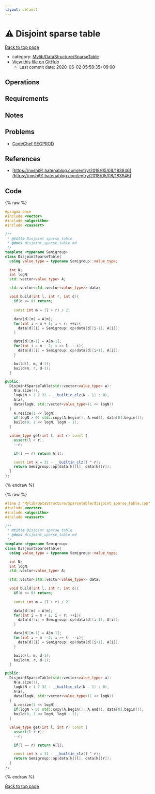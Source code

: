 ```yaml
---
layout: default
---
```


<!-- mathjax config similar to math.stackexchange -->
<script type="text/javascript" async
  src="https://cdnjs.cloudflare.com/ajax/libs/mathjax/2.7.5/MathJax.js?config=TeX-MML-AM_CHTML">
</script>
<script type="text/x-mathjax-config">
  MathJax.Hub.Config({
    TeX: { equationNumbers: { autoNumber: "AMS" }},
    tex2jax: {
      inlineMath: [ ['$','$'] ],
      processEscapes: true
    },
    "HTML-CSS": { matchFontHeight: false },
    displayAlign: "left",
    displayIndent: "2em"
  });
</script>

<script type="text/javascript" src="https://cdnjs.cloudflare.com/ajax/libs/jquery/3.4.1/jquery.min.js"></script>
<script src="https://cdn.jsdelivr.net/npm/jquery-balloon-js@1.1.2/jquery.balloon.min.js" integrity="sha256-ZEYs9VrgAeNuPvs15E39OsyOJaIkXEEt10fzxJ20+2I=" crossorigin="anonymous"></script>
<script type="text/javascript" src="../../../../assets/js/copy-button.js"></script>
<link rel="stylesheet" href="../../../../assets/css/copy-button.css" />


# :warning: Disjoint sparse table

<a href="../../../../index.html">Back to top page</a>

* category: <a href="../../../../index.html#9f519a6857abe7364ea5fbe97ba369aa">Mylib/DataStructure/SparseTable</a>
* <a href="{{ site.github.repository_url }}/blob/master/Mylib/DataStructure/SparseTable/disjoint_sparse_table.cpp">View this file on GitHub</a>
    - Last commit date: 2020-06-02 05:58:35+09:00




## Operations

## Requirements

## Notes

## Problems

- [CodeChef SEGPROD](https://www.codechef.com/problems/SEGPROD)

## References

- [https://noshi91.hatenablog.com/entry/2018/05/08/183946](https://noshi91.hatenablog.com/entry/2018/05/08/183946)


## Code

<a id="unbundled"></a>
{% raw %}
```cpp
#pragma once
#include <vector>
#include <algorithm>
#include <cassert>

/**
 * @title Disjoint sparse table
 * @docs disjoint_sparse_table.md
 */
template <typename Semigroup>
class DisjointSparseTable{
  using value_type = typename Semigroup::value_type;

  int N;
  int logN;
  std::vector<value_type> A;

  std::vector<std::vector<value_type>> data;

  void build(int l, int r, int d){
    if(d <= 0) return;
    
    const int m = (l + r) / 2;

    data[d][m] = A[m];
    for(int i = m + 1; i < r; ++i){
      data[d][i] = Semigroup::op(data[d][i-1], A[i]);
    }

    data[d][m-1] = A[m-1];
    for(int i = m - 2; i >= l; --i){
      data[d][i] = Semigroup::op(data[d][i+1], A[i]);
    }

    build(l, m, d-1);
    build(m, r, d-1);
  }

public:
  DisjointSparseTable(std::vector<value_type> a):
    N(a.size()),
    logN(N > 1 ? 32 - __builtin_clz(N - 1) : 0),
    A(a),
    data(logN, std::vector<value_type>(1 << logN))
  {
    A.resize(1 << logN);
    if(logN > 0) std::copy(A.begin(), A.end(), data[0].begin());
    build(0, 1 << logN, logN - 1);
  }

  value_type get(int l, int r) const {
    assert(l < r);
    --r;

    if(l == r) return A[l];

    const int k = 31 - __builtin_clz(l ^ r);
    return Semigroup::op(data[k][l], data[k][r]);
  }
};

```
{% endraw %}

<a id="bundled"></a>
{% raw %}
```cpp
#line 2 "Mylib/DataStructure/SparseTable/disjoint_sparse_table.cpp"
#include <vector>
#include <algorithm>
#include <cassert>

/**
 * @title Disjoint sparse table
 * @docs disjoint_sparse_table.md
 */
template <typename Semigroup>
class DisjointSparseTable{
  using value_type = typename Semigroup::value_type;

  int N;
  int logN;
  std::vector<value_type> A;

  std::vector<std::vector<value_type>> data;

  void build(int l, int r, int d){
    if(d <= 0) return;
    
    const int m = (l + r) / 2;

    data[d][m] = A[m];
    for(int i = m + 1; i < r; ++i){
      data[d][i] = Semigroup::op(data[d][i-1], A[i]);
    }

    data[d][m-1] = A[m-1];
    for(int i = m - 2; i >= l; --i){
      data[d][i] = Semigroup::op(data[d][i+1], A[i]);
    }

    build(l, m, d-1);
    build(m, r, d-1);
  }

public:
  DisjointSparseTable(std::vector<value_type> a):
    N(a.size()),
    logN(N > 1 ? 32 - __builtin_clz(N - 1) : 0),
    A(a),
    data(logN, std::vector<value_type>(1 << logN))
  {
    A.resize(1 << logN);
    if(logN > 0) std::copy(A.begin(), A.end(), data[0].begin());
    build(0, 1 << logN, logN - 1);
  }

  value_type get(int l, int r) const {
    assert(l < r);
    --r;

    if(l == r) return A[l];

    const int k = 31 - __builtin_clz(l ^ r);
    return Semigroup::op(data[k][l], data[k][r]);
  }
};

```
{% endraw %}

<a href="../../../../index.html">Back to top page</a>

